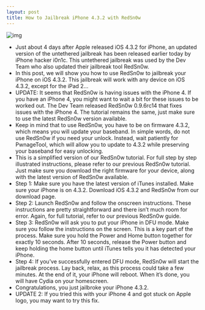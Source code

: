 ```yaml
---
layout: post
title: How to Jailbreak iPhone 4.3.2 with RedSn0w
---
```

![img](http://media.idownloadblog.com/wp-content/uploads/2011/04/RedSn0w-4.3.2-Main-Window.png)
* Just about 4 days after Apple released iOS 4.3.2 for iPhone, an updated version of the untethered jailbreak has been released earlier today by iPhone hacker i0n1c. This untethered jailbreak was used by the Dev Team who also updated their jailbreak tool RedSn0w.
* In this post, we will show you how to use RedSn0w to jailbreak your iPhone on iOS 4.3.2. This jailbreak will work with any device on iOS 4.3.2, except for the iPad 2…
* UPDATE: It seems that RedSn0w is having issues with the iPhone 4. If you have an iPhone 4, you might want to wait a bit for these issues to be worked out. The Dev Team released RedSn0w 0.9.6rc14 that fixes issues with the iPhone 4. The tutorial remains the same, just make sure to use the latest RedSn0w version available.
* Keep in mind that to use RedSn0w, you have to be on firmware 4.3.2, which means you will update your baseband. In simple words, do not use RedSn0w if you need your unlock. Instead, wait patiently for PwnageTool, which will allow you to update to 4.3.2 while preserving your baseband for easy unlocking.
* This is a simplified version of our RedSn0w tutorial. For full step by step illustrated instructions, please refer to our previous RedSn0w tutorial. Just make sure you download the right firmware for your device, along with the latest version of RedSn0w available.
* Step 1: Make sure you have the latest version of iTunes installed. Make sure your iPhone is on 4.3.2. Download iOS 4.3.2 and RedSn0w from our download page.
* Step 2: Launch RedSn0w and follow the onscreen instructions. These instructions are pretty straightforward and there isn’t much room for error. Again, for full tutorial, refer to our previous RedSn0w guide.
* Step 3: RedSn0w will ask you to put your iPhone in DFU mode. Make sure you follow the instructions on the screen. This is a key part of the process. Make sure you hold the Power and Home button together for exactly 10 seconds. After 10 seconds, release the Power button and keep holding the home button until iTunes tells you it has detected your iPhone.
* Step 4: If you’ve successfully entered DFU mode, RedSn0w will start the jailbreak process. Lay back, relax, as this process could take a few minutes. At the end of it, your iPhone will reboot. When it’s done, you will have Cydia on your homescreen.
* Congratulations, you just jailbroke your iPhone 4.3.2.
* UPDATE 2: If you tried this with your iPhone 4 and got stuck on Apple logo, you may want to try this fix.

